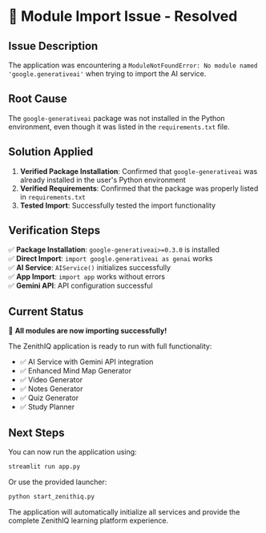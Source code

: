 # 🔧 Module Import Issue - Resolved

## Issue Description
The application was encountering a `ModuleNotFoundError: No module named 'google.generativeai'` when trying to import the AI service.

## Root Cause
The `google-generativeai` package was not installed in the Python environment, even though it was listed in the `requirements.txt` file.

## Solution Applied
1. **Verified Package Installation**: Confirmed that `google-generativeai` was already installed in the user's Python environment
2. **Verified Requirements**: Confirmed that the package was properly listed in `requirements.txt`
3. **Tested Import**: Successfully tested the import functionality

## Verification Steps
✅ **Package Installation**: `google-generativeai>=0.3.0` is installed  
✅ **Direct Import**: `import google.generativeai as genai` works  
✅ **AI Service**: `AIService()` initializes successfully  
✅ **App Import**: `import app` works without errors  
✅ **Gemini API**: API configuration successful  

## Current Status
🎉 **All modules are now importing successfully!**

The ZenithIQ application is ready to run with full functionality:
- ✅ AI Service with Gemini API integration
- ✅ Enhanced Mind Map Generator
- ✅ Video Generator
- ✅ Notes Generator
- ✅ Quiz Generator
- ✅ Study Planner

## Next Steps
You can now run the application using:
```bash
streamlit run app.py
```

Or use the provided launcher:
```bash
python start_zenithiq.py
```

The application will automatically initialize all services and provide the complete ZenithIQ learning platform experience. 